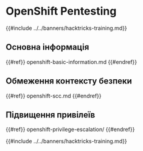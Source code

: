 # OpenShift Pentesting

{{#include ../../banners/hacktricks-training.md}}

## Основна інформація

{{#ref}}
openshift-basic-information.md
{{#endref}}

## Обмеження контексту безпеки

{{#ref}}
openshift-scc.md
{{#endref}}

## Підвищення привілеїв

{{#ref}}
openshift-privilege-escalation/
{{#endref}}



{{#include ../../banners/hacktricks-training.md}}
